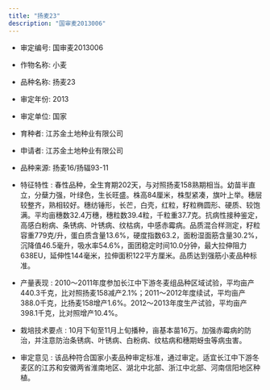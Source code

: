 ```yaml
---
title: "扬麦23"
description: "国审麦2013006"
---
```

* 审定编号:  国审麦2013006

*  作物名称:  小麦

*  品种名称:  扬麦23

*  审定年份:  2013

*  审定单位:  国家

* 育种者:  江苏金土地种业有限公司

*  申请者:  江苏金土地种业有限公司

*  品种来源:  扬麦16/扬辐93-11

*  特征特性 : 
春性品种，全生育期202天，与对照扬麦158熟期相当。幼苗半直立，分蘖力强，叶绿色，生长旺盛。株高84厘米，株型紧凑，旗叶上举。穗层较整齐，熟相较好。穗纺锤形，长芒，白壳，红粒，籽粒椭圆形、硬质、较饱满。平均亩穗数32.4万穗，穗粒数39.4粒，千粒重37.7克。抗病性接种鉴定，高感白粉病、条锈病、叶锈病、纹枯病，中感赤霉病。品质混合样测定，籽粒容重779克/升，蛋白质含量13.6%，硬度指数63.2，面粉湿面筋含量30.2%，沉降值46.5毫升，吸水率54.6%，面团稳定时间10.0分钟，最大拉伸阻力638EU，延伸性144毫米，拉伸面积122平方厘米。品质达到强筋小麦品种标准。
 
*  产量表现 : 
2010～2011年度参加长江中下游冬麦组品种区域试验，平均亩产440.3千克，比对照扬麦158减产2.1%；2011～2012年度续试，平均亩产388.0千克，比扬麦158增产1.6%。2012～2013年度生产试验，平均亩产398.1千克，比对照增产10.4%。

*  栽培技术要点 : 
10月下旬至11月上旬播种，亩基本苗16万。加强赤霉病的防治，并注意防治条锈病、叶锈病、白粉病、纹枯病和穗期蚜虫等病虫害。

*  审定意见 : 
该品种符合国家小麦品种审定标准，通过审定。适宜长江中下游冬麦区的江苏和安徽两省淮南地区、湖北中北部、浙江中北部、河南信阳地区种植。
